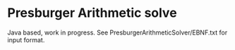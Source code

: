 # Presburger Arithmetic solve
Java based, work in progress.
See PresburgerArithmeticSolver/EBNF.txt for input format.
